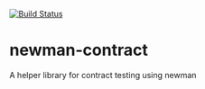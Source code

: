 [![Build Status](https://travis-ci.org/AndreiRupertti/newman-contract.svg?branch=master)](https://travis-ci.org/AndreiRupertti/newman-contract)

# newman-contract
A helper library for contract testing using newman
